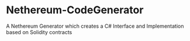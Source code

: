 # Nethereum-CodeGenerator
A Nethereum Generator which creates a C# Interface and Implementation based on Solidity contracts
